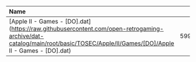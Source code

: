 |Name|Size|
|:---|---:|
|[Apple II - Games - [DO].dat](https://raw.githubusercontent.com/open-retrogaming-archive/dat-catalog/main/root/basic/TOSEC/Apple/II/Games/[DO]/Apple II - Games - [DO].dat)|599804|
